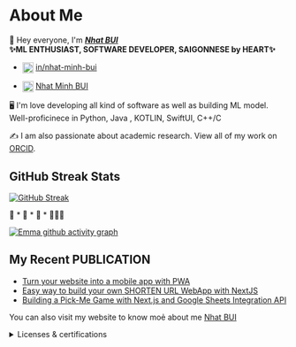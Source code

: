 # About Me

👋 Hey everyone, I'm ***[Nhat BUI](https://portfolio-update-rho.vercel.app/)*** <br>
**✨ML ENTHUSIAST, SOFTWARE DEVELOPER, SAIGONNESE by HEART✨**

- <img align="center" src="https://encrypted-tbn0.gstatic.com/images?q=tbn:ANd9GcRQYTYe0ckRXlaTcdYC-zFm4lKeDL8OhcB0OiZkb3rJdUTotfm5nmVYoL__0g&s" title = "LinkedIN" alt="" height="20" /> [in/nhat-minh-bui](https://www.linkedin.com/in/nhat-minh-bui-9142561b7/) 


- <img align="center" src="https://upload.wikimedia.org/wikipedia/commons/0/06/ORCID_iD.svg" title = "ORCID" alt="" width="20" /> [Nhat Minh BUI](https://orcid.org/0009-0000-8532-7464)

🖥️ I'm love developing all kind of software as well as building ML model. <br>
Well-proficinece in Python, Java , KOTLIN, SwiftUI, C++/C 

✍️ I am also passionate about academic research. View all of my work on [ORCID](https://orcid.org/0009-0000-8532-7464).

## GitHub Streak Stats

[![GitHub Streak](https://github-readme-streak-stats.herokuapp.com?user=loanngo99&theme=merko&border_radius=10)](https://git.io/streak-stats) 

🚀 * 🚀 * 🚀 * 👩🏻‍🚀

[![Emma github activity graph](https://github-readme-activity-graph.vercel.app/graph?username=loanngo99&theme=merko)](https://github.com/ashutosh00710/github-readme-activity-graph)

## My Recent PUBLICATION

* [Turn your website into a mobile app with PWA](https://medium.com/p/5451838798cc)
* [Easy way to build your own SHORTEN URL WebApp with NextJS](https://medium.com/p/17ae9152a74f)
* [Building a Pick-Me Game with Next.js and Google Sheets Integration API](https://medium.com/p/0418b27a49b9)

You can also visit my website to know moẻ about me [Nhat BUI](https://portfolio-update-rho.vercel.app/)

<details>
  <summary>Licenses & certifications</summary>
  
  ## Licenses & certifications

  |     |     |
  | --- | --- |
  | [![IT support](./images/imgs/GCC_badge_IT_Support_1000x1000.png)](https://www.credly.com/badges/b8062aec-7982-45f5-99ea-3aa5b41d4669)  | [![PM](./images/imgs/GCC_badge_PGM_1000x1000.png)](https://www.credly.com/badges/42a22304-3d12-49a1-a01a-689bd652b892)  | 
  
</details>
